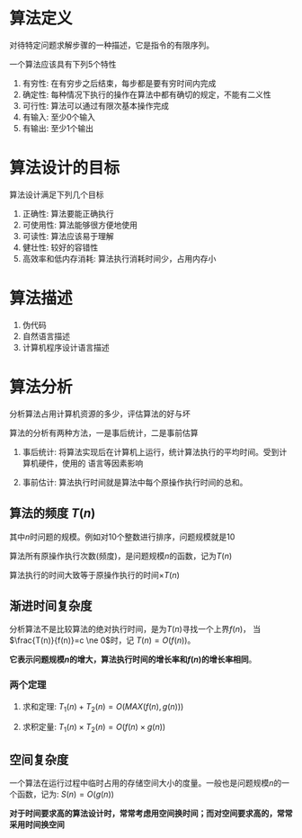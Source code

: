 # 算法定义
对待特定问题求解步骤的一种描述，它是指令的有限序列。

一个算法应该具有下列5个特性
1. 有穷性: 在有穷步之后结束，每步都是要有穷时间内完成
2. 确定性: 每种情况下执行的操作在算法中都有确切的规定，不能有二义性
3. 可行性: 算法可以通过有限次基本操作完成
4. 有输入: 至少0个输入
5. 有输出: 至少1个输出

# 算法设计的目标
算法设计满足下列几个目标
1. 正确性: 算法要能正确执行
2. 可使用性: 算法能够很方便地使用
3. 可读性: 算法应该易于理解
4. 健壮性: 较好的容错性
5. 高效率和低内存消耗: 算法执行消耗时间少，占用内存小

# 算法描述

1. 伪代码
2. 自然语言描述
3. 计算机程序设计语言描述


# 算法分析
分析算法占用计算机资源的多少，评估算法的好与坏

算法的分析有两种方法，一是事后统计，二是事前估算
1. 事后统计: 将算法实现后在计算机上运行，统计算法执行的平均时间。受到计算机硬件，使用的
   语言等因素影响
   
2. 事前估计: 算法执行时间就是算法中每个原操作执行时间的总和。

## 算法的频度 $T(n)$
其中$n$时问题的规模。例如对10个整数进行排序，问题规模就是10

算法所有原操作执行次数(频度)，是问题规模$n$的函数，记为$T(n)$

算法执行的时间大致等于原操作执行的时间$\times T(n)$


## 渐进时间复杂度

分析算法不是比较算法的绝对执行时间，是为$T(n)$寻找一个上界$f(n)$，
当$\frac{T(n)}{f(n)}=c \ne 0$时，记 $T(n)=O(f(n))$。

**它表示问题规模$n$的增大，算法执行时间的增长率和$f(n)$的增长率相同**。

### 两个定理
1. 求和定理: $T_1(n)+T_2(n)=O(MAX(f(n),g(n)))$

2. 求积定量: $T_1(n)\times T_2(n)=O(f(n)\times g(n))$

## 空间复杂度

一个算法在运行过程中临时占用的存储空间大小的度量。一般也是问题规模$n$的一个函数，记为: 
$S(n)=O(g(n))$


**对于时间要求高的算法设计时，常常考虑用空间换时间；而对空间要求高的，常常采用时间换空间**

